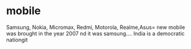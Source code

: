 # mobile
Samsung, Nokia, Micromax, Redmi, Motorola, Realme,Asus=
new mobile was brought in the year 2007 nd it was samsung....
India is a democratic nationgit

